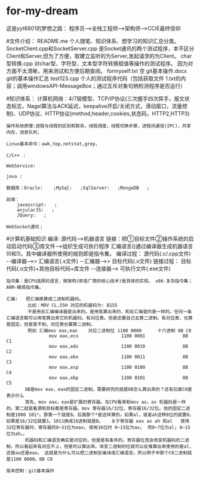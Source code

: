 # for-my-dream
这是yyt6801的梦想之路：
程序员-->全栈工程师-->架构师-->CCIE最终信仰

#文件介绍：
	README.me 	个人随笔、知识体系、想学习的知识汇总分类。
	SocketClient.cpp和SocketServer.cpp	是Socket通讯的两个测试程序，本不区分Client和Server,但为了方便，取建立监听的为Server,发起请求的为Client。
	char型转换.cpp 	对char型、字符型、文本型字符转换赋值等操作的测试程序。 因为对方面不太清晰，用来测试和方便后期查阅。
	formyself.txt	空
	git基本操作.docx 	git的基本操作汇总
	test123.cpp 	个人的测试程序代码（包括获取文件 1.txt的内容；调用windowsAPI-MessageBox；通过互斥对象句柄检测程序是否运行）

#知识体系：
    计算机网络：4/7层模型、TCP/IP协议(三次握手四次挥手，报文状态标志，Nagel算法与ACK延迟，keepalive开启/关闭方式，滑动窗口，流量控制)、UDP协议、HTTP协议(method,header,cookies,状态码，HTTP2,HTTP3)

    操作系统原理:进程与线程的区别和联系，线程调度，线程切换步骤，进程间通信(IPC)，共享内存，消息队列，

    Linux基本命令：awk,top,netstat,grep，

    C/C++ ：

    WebService:

    java :

    数据库：Oracle:    ;MySql:   ;SqlServer:   ;MongoDB   ;
    
    前端：
        javascript:   ;
        anjularJS:   ;
        JQuery:   ;

    WebSocket通讯；

#计算机基础知识
    编译: 源代码-->机器语言
    链接：把①目标文件②操作系统的启动启动代码③库文件-->组织生成可执行程序
        汇编语言()通过编译器生成机器语言(0和1)。其中编译器所使用的规则即是指令集。
    编译过程：  源代码(.c/.cpp文件) --编译器-->> 汇编语言(.s文件) --汇编器-->> 目标代码(.o文件) 
    链接过程：  目标代码(.o文件)+其他目标代码+库文件 --连接器--> 可执行文件(.exe文件)

    指令集：是CPU选择的语言，微架构(即各厂商的核心技术)是具体的实现。 x86-复杂指令集；ARM-精简指令集。

    汇编:   把汇编换算成二进制机器码。
            比如：MOV CL,55H 对应的机器码为: B155
            不是用反汇编编译器查出来的。是用笔算出来的，和反汇编查的是一样的。任何一条汇编语言都可以用笔算出来它的机器码。有对应表。但是还要自己去算二进制。有对应表，也算是固定。但是查不到。对应表也要算二进制。
            例如 汇编mov eax,eax    对应二进制位 1100 0000      十六进制 8B C0
                    mov eax,ecx                1100 0001              8B C1
                    mov eax,edx                1100 0010              8B C2
                    mov eax,ebx                1100 0011              8B C3
                    mov eax,esp                1100 0100              8B C4
                    mov eax,ebp                1100 0101              8B C5
           8B是mov eax，eax的固定二进制。需要研究的就是8B怎么算出来的？还有后面C0是表示什么
           首先，mov eax，eax是扩展的寄存器。在CPU看来和mov ax，ax 机器码是一样的。第二就是看源和目标都是寄存器。mov 寄存器16/32位，寄存器16/32位。他的固定二进制是1000 101*。那第一个就是8。后面那个*是这样算的。如果al，或者ah这种8位的就置0，如果是16/32位就置1。1011换成16进制就是B。   关于寄存器 eax ax ah 和al   使用32位寄存器时，寄存器的0~31位为eax; 使用16位时 0~15位为ax;  而0~7位为al; 8~15位为ah。。
           机器码和汇编语言确实是对应的，但是是有条件的。寄存器位宽会改变机器码的二进制。所以看起来有对应不上，但是可以算出来。改变二进制的位就可以反推算出来使用的是al，还是ax还是eax。 这就是为什么可以把二进制反编译成汇编语言。所以例子中那个C0二进制就是1100 0000。8B C0
		   
	版本控制：git基本操作
